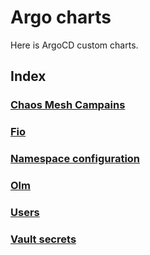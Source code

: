 # Argo charts

Here is ArgoCD custom charts.

## Index

### [Chaos Mesh Campains](./chaos-mesh-stress/)

### [Fio](./fio)

### [Namespace configuration](./namespace-configuration)

### [Olm](./olm)

### [Users](./users)

### [Vault secrets](./vault-secrets)
